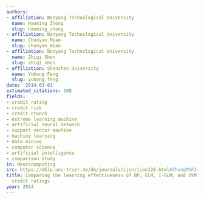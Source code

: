 ```yaml
---
authors:
- affiliation: Nanyang Technological University
  name: Haoming Zhong
  slug: haoming_zhong
- affiliation: Nanyang Technological University
  name: Chunyan Miao
  slug: chunyan_miao
- affiliation: Nanyang Technological University
  name: Zhiqi Shen
  slug: zhiqi_shen
- affiliation: Shenzhen University
  name: Yuhong Feng
  slug: yuhong_feng
date: '2014-03-01'
estimated_citations: 108
fields:
- credit rating
- credit risk
- credit crunch
- extreme learning machine
- artificial neural network
- support vector machine
- machine learning
- data mining
- computer science
- artificial intelligence
- comparison study
in: Neurocomputing
src: https://dblp.uni-trier.de/db/journals/ijon/ijon128.html#ZhongMSF14
title: Comparing the learning effectiveness of BP, ELM, I-ELM, and SVM for corporate
  credit ratings
year: 2014
---
```

